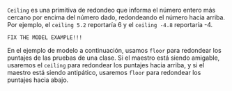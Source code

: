 ﻿`Ceiling` es una primitiva de redondeo que informa el número entero más cercano por encima del número dado, redondeando el número hacia arriba. Por ejemplo, el `ceiling 5.2` reportaría 6 y el `ceiling -4.8` reportaría -4.



```
FIX THE MODEL EXAMPLE!!!
```


En el ejemplo de modelo a continuación, usamos `floor` para redondear los puntajes de las pruebas de una clase. Si el maestro está siendo amigable, usaremos el `ceiling` para redondear los puntajes hacia arriba, y si el maestro está siendo antipático, usaremos `floor` para redondear los puntajes hacia abajo.